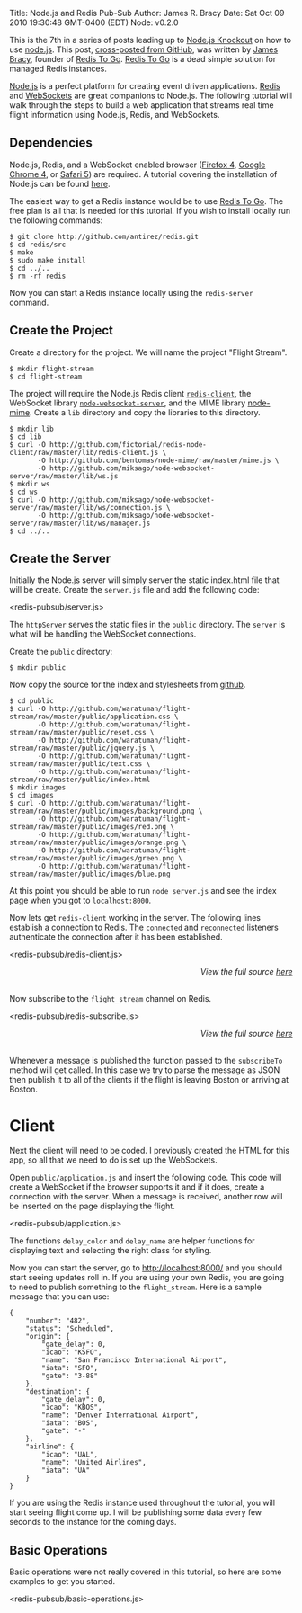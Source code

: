 Title: Node.js and Redis Pub-Sub
Author: James R. Bracy
Date: Sat Oct 09 2010 19:30:48 GMT-0400 (EDT)
Node: v0.2.0

This is the 7th in a series of posts leading up to [Node.js Knockout](http://nodeknockout.com/) on how to use [node.js](http://nodejs.org/). This post, [cross-posted from GitHub](http://github.com/waratuman/flight-stream), was written by [James Bracy](http://github.com/waratuman), founder of [Redis To Go](http://redistogo.com). [Redis To Go](http://redistogo.com) is a dead simple solution for managed Redis instances.

[Node.js](http://nodejs.org/) is a perfect platform for creating event driven
applications. [Redis](http://code.google.com/p/redis/) and [WebSockets](http://en.wikipedia.org/wiki/WebSockets)
are great companions to Node.js. The following tutorial will walk through the
steps to build a web application that streams real time flight information
using Node.js, Redis, and WebSockets.

## Dependencies

Node.js, Redis, and a WebSocket enabled browser ([Firefox 4](http://www.mozilla.com/en-US/firefox/beta/),
[Google Chrome 4](http://www.google.com/chrome), or [Safari 5](http://www.apple.com/safari/))
are required. A tutorial covering the installation of Node.js can be found
[here](http://nodeknockout.posterous.com/countdown-to-knockout-post-1-how-to-install-n).

The easiest way to get a Redis instance would be to use [Redis To Go](http://redistogo.com/).
The free plan is all that is needed for this tutorial. If you wish to install
locally run the following commands:

    $ git clone http://github.com/antirez/redis.git
    $ cd redis/src
    $ make
    $ sudo make install
    $ cd ../..
    $ rm -rf redis

Now you can start a Redis instance locally using the `redis-server` command.

## Create the Project

Create a directory for the project. We will name the project "Flight Stream".

    $ mkdir flight-stream
    $ cd flight-stream
    
The project will require the Node.js Redis client [`redis-client`](http://github.com/fictorial/redis-node-client),
the WebSocket library [`node-websocket-server`](http://github.com/miksago/node-websocket-server),
and the MIME library [node-mime](http://github.com/bentomas/node-mime). Create
a `lib` directory and copy the libraries to this directory.

    $ mkdir lib
    $ cd lib
    $ curl -O http://github.com/fictorial/redis-node-client/raw/master/lib/redis-client.js \
           -O http://github.com/bentomas/node-mime/raw/master/mime.js \
           -O http://github.com/miksago/node-websocket-server/raw/master/lib/ws.js
    $ mkdir ws
    $ cd ws
    $ curl -O http://github.com/miksago/node-websocket-server/raw/master/lib/ws/connection.js \
           -O http://github.com/miksago/node-websocket-server/raw/master/lib/ws/manager.js
    $ cd ../..

## Create the Server

Initially the Node.js server will simply server the static index.html file that
will be create. Create the `server.js` file and add the following code:

<redis-pubsub/server.js>

The `httpServer` serves the static files in the `public` directory. The
`server` is what will be handling the WebSocket connections.

Create the `public` directory:

    $ mkdir public

Now copy the source for the index and stylesheets from [github](http://github.com/waratuman/flight-stream).

    $ cd public
    $ curl -O http://github.com/waratuman/flight-stream/raw/master/public/application.css \
           -O http://github.com/waratuman/flight-stream/raw/master/public/reset.css \
           -O http://github.com/waratuman/flight-stream/raw/master/public/jquery.js \
           -O http://github.com/waratuman/flight-stream/raw/master/public/text.css \
           -O http://github.com/waratuman/flight-stream/raw/master/public/index.html
    $ mkdir images
    $ cd images
    $ curl -O http://github.com/waratuman/flight-stream/raw/master/public/images/background.png \
           -O http://github.com/waratuman/flight-stream/raw/master/public/images/red.png \
           -O http://github.com/waratuman/flight-stream/raw/master/public/images/orange.png \
           -O http://github.com/waratuman/flight-stream/raw/master/public/images/green.png \
           -O http://github.com/waratuman/flight-stream/raw/master/public/images/blue.png
    
At this point you should be able to run `node server.js` and see the index
page when you got to `localhost:8000`.

Now lets get `redis-client` working in the server. The following lines
establish a connection to Redis. The `connected` and `reconnected` listeners
authenticate the connection after it has been established.

<redis-pubsub/redis-client.js>

<cite style="float: right;">View the full source [here](http://github.com/waratuman/flight-stream/blob/master/server.js)</cite>
<br /><br />

Now subscribe to the `flight_stream` channel on Redis.

<redis-pubsub/redis-subscribe.js>

<cite style="float: right;">View the full source [here](http://github.com/waratuman/flight-stream/blob/master/server.js)</cite>
<br /><br />

Whenever a message is published the function passed to the `subscribeTo`
method will get called. In this case we try to parse the message as JSON then
publish it to all of the clients if the flight is leaving Boston or arriving
at Boston.

# Client

Next the client will need to be coded. I previously created the HTML for this
app, so all that we need to do is set up the WebSockets.

Open `public/application.js` and insert the following code. This code will
create a WebSocket if the browser supports it and if it does, create a
connection with the server. When a message is received, another row will be
inserted on the page displaying the flight.

<redis-pubsub/application.js>

The functions `delay_color` and `delay_name` are helper functions for
displaying text and selecting the right class for styling.

Now you can start the server, go to [http://localhost:8000/](http://localhost:8000/)
and you should start seeing updates roll in. If you are using your own Redis,
you are going to need to publish something to the `flight_stream`. Here is a 
sample message that you can use:

    {
        "number": "482",
        "status": "Scheduled",
        "origin": {
            "gate_delay": 0,
            "icao": "KSFO",
            "name": "San Francisco International Airport",
            "iata": "SFO",
            "gate": "3-88"
        },
        "destination": {
            "gate_delay": 0,
            "icao": "KBOS",
            "name": "Denver International Airport",
            "iata": "BOS",
            "gate": "-"
        },
        "airline": {
            "icao": "UAL",
            "name": "United Airlines",
            "iata": "UA"
        }
    }
    
If you are using the Redis instance used throughout the tutorial, you will
start seeing flight come up. I will be publishing some data every few seconds
to the instance for the coming days.

## Basic Operations

Basic operations were not really covered in this tutorial, so here are some
examples to get you started.

<redis-pubsub/basic-operations.js>

